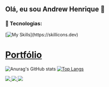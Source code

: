 ## Olá, eu sou Andrew Henrique 👋

### 🔨 Tecnologias:
[![My Skills](https://skillicons.dev/icons?i=react,nextjs,typescript,javascript,nodejs,tailwind,html,css,git,github,vercel,)](https://skillicons.dev)

# [Portfólio](https://portifolioandrewhenrique2.netlify.app)

![Anurag's GitHub stats](https://github-readme-stats.vercel.app/api?username=andrewhenrique2&theme=midnight-purple&show_icons=true)
[![Top Langs](https://github-readme-stats.vercel.app/api/top-langs/?username=andrewhenrique2&layout=compact&theme=midnight-purple)](https://github.com/anuraghazra/github-readme-stats)

<a href="https://instagram.com/andrewchucrute" target="_blank">
  <img src="https://img.shields.io/badge/-Instagram-%23E4405F?style=for-the-badge&logo=instagram&logoColor=white" target="_blank">
</a>
<a href="mailto:andrewloly06@gmail.com">
  <img src="https://img.shields.io/badge/-Gmail-%23333?style=for-the-badge&logo=gmail&logoColor=white" target="_blank">
</a>
<a href="https://www.linkedin.com/in/andrew-henrique-86aa5823a" target="_blank">
  <img src="https://img.shields.io/badge/-LinkedIn-%230077B5?style=for-the-badge&logo=linkedin&logoColor=white" target="_blank">
</a>

